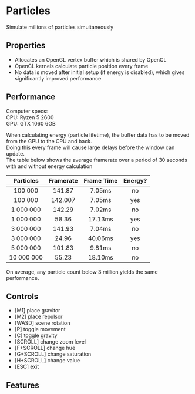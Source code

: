 # Particles
Simulate millions of particles simultaneously

## Properties
* Allocates an OpenGL vertex buffer which is shared by OpenCL
* OpenCL kernels calculate particle position every frame
* No data is moved after initial setup (if energy is disabled), which gives significantly improved performance

## Performance
Computer specs:  
CPU: Ryzen 5 2600  
GPU: GTX 1060 6GB  

When calculating energy (particle lifetime), the buffer data has to be moved from the GPU to the CPU and back.  
Doing this every frame will cause large delays before the window can update.  
The table below shows the average framerate over a period of 30 seconds with and without energy calculation

|  Particles | Framerate | Frame Time | Energy? |
|:----------:|:---------:|:----------:|:-------:|
|    100 000 |    141.87 |     7.05ms |      no |
|    100 000 |   142.007 |     7.05ms |     yes |
|  1 000 000 |    142.29 |     7.02ms |      no |
|  1 000 000 |     58.36 |    17.13ms |     yes |
|  3 000 000 |    141.93 |     7.04ms |      no |
|  3 000 000 |     24.96 |    40.06ms |     yes |
|  5 000 000 |    101.83 |     9.81ms |      no |
| 10 000 000 |     55.23 |    18.10ms |      no |

On average, any particle count below 3 million yields the same performance.  

## Controls
* [M1] place gravitor
* [M2] place repulsor
* [WASD] scene rotation
* [P] toggle movement
* [C] toggle gravity
* [SCROLL] change zoom level
* [F+SCROLL] change hue
* [G+SCROLL] change saturation
* [H+SCROLL] change value
* [ESC] exit

## Features
